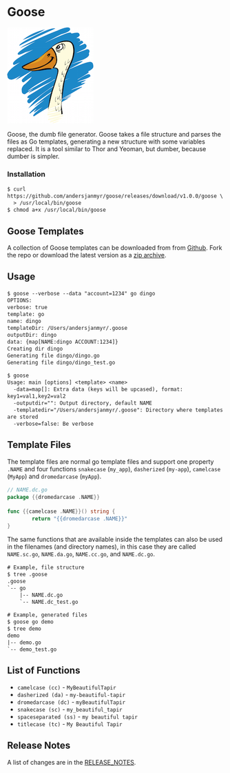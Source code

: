 # Goose

![goose](goose-small.png)

Goose, the dumb file generator. Goose takes a file structure and parses the
files as Go templates, generating a new structure with some variables replaced.
It is a tool similar to Thor and Yeoman, but dumber, because dumber is
simpler.

### Installation

```
$ curl https://github.com/andersjanmyr/goose/releases/download/v1.0.0/goose \
  > /usr/local/bin/goose
$ chmod a+x /usr/local/bin/goose
```

## Goose Templates

A collection of Goose templates can be downloaded from from
[Github](https://github.com/andersjanmyr/goose-templates). Fork the repo or
download the latest version as a [zip archive](https://github.com/andersjanmyr/goose-templates/archive/master.zip).


## Usage

```
$ goose --verbose --data "account=1234" go dingo
OPTIONS:
verbose: true
template: go
name: dingo
templateDir: /Users/andersjanmyr/.goose
outputDir: dingo
data: {map[NAME:dingo ACCOUNT:1234]}
Creating dir dingo
Generating file dingo/dingo.go
Generating file dingo/dingo_test.go
```

```
$ goose
Usage: main [options] <template> <name>
  -data=map[]: Extra data (keys will be upcased), format: key1=val1,key2=val2
  -outputdir="": Output directory, default NAME
  -templatedir="/Users/andersjanmyr/.goose": Directory where templates are stored
  -verbose=false: Be verbose
```

## Template Files

The template files are normal go template files and support one property
`.NAME` and four functions `snakecase` (`my_app`), `dasherized` (`my-app`),
`camelcase` (`MyApp`) and `dromedarcase` (`myApp`).

```go
// NAME.dc.go
package {{dromedarcase .NAME}}

func {{camelcase .NAME}}() string {
        return "{{dromedarcase .NAME}}"
}
```

The same functions that are available inside the templates can also be used in
the filenames (and directory names), in this case they are called `NAME.sc.go`,
`NAME.da.go`, `NAME.cc.go`, and `NAME.dc.go`.

```
# Example, file structure
$ tree .goose
.goose
`-- go
    |-- NAME.dc.go
    `-- NAME.dc_test.go
```

```
# Example, generated files
$ goose go demo
$ tree demo
demo
|-- demo.go
`-- demo_test.go
```

## List of Functions

* `camelcase (cc)` - `MyBeautifulTapir`
* `dasherized (da)` - `my-beautiful-tapir`
* `dromedarcase (dc)` - `myBeautifulTapir`
* `snakecase (sc)` - `my_beautiful_tapir`
* `spaceseparated (ss)` - `my beautiful tapir`
* `titlecase (tc)` - `My Beautiful Tapir`


## Release Notes

A list of changes are in the [RELEASE_NOTES](RELEASE_NOTES.md).

